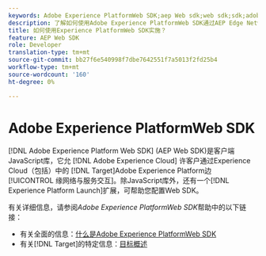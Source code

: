```yaml
---
keywords: Adobe Experience PlatformWeb SDK;aep Web sdk;web sdk;sdk;adobe experience cloud；平台边缘网络；adobe experience platform edge network；边缘网络；aep edge network
description: 了解如何使用Adobe Experience PlatformWeb SDK通过AEP Edge Network与Adobe Experience Cloud的各种服务交互。
title: 如何使用Experience PlatformWeb SDK实施？
feature: AEP Web SDK
role: Developer
translation-type: tm+mt
source-git-commit: bb27f6e540998f7dbe7642551f7a5013f2fd25b4
workflow-type: tm+mt
source-wordcount: '160'
ht-degree: 0%

---
```



# Adobe Experience PlatformWeb SDK

[!DNL Adobe Experience Platform Web SDK] (AEP Web SDK)是客户端JavaScript库，它允 [!DNL Adobe Experience Cloud] 许客户通过Experience Cloud（包括）中的 [!DNL Target]Adobe Experience Platform边 [!UICONTROL 缘网络与服务交互]。除JavaScript库外，还有一个[!DNL Experience Platform Launch]扩展，可帮助您配置Web SDK。

有关详细信息，请参阅&#x200B;*Adobe Experience PlatformWeb SDK*&#x200B;帮助中的以下链接：

* 有关全面的信息：[什么是Adobe Experience PlatformWeb SDK](https://experienceleague.adobe.com/docs/experience-platform/edge/home.html)
* 有关[!DNL Target]的特定信息：[目标概述](https://experienceleague.adobe.com/docs/experience-platform/edge/personalization/adobe-target/target-overview.html)
